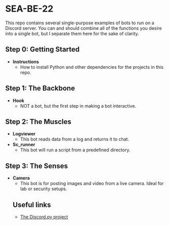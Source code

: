 # SEA-BE-22
This repo contains several single-purpose examples of bots to run on a Discord server. You can and should combine all of the functions you desire into a single bot, but I separate them here for the sake of clarity.

## Step 0: Getting Started
- **Instructions**
  - How to install Python and other dependencies for the projects in this repo. 

## Step 1: The Backbone
- **Hook**
  - NOT a bot, but the first step in making a bot interactive. 
## Step 2: The Muscles
 - **Logviewer** 
   - This bot reads data from a log and returns it to chat.
- **Sc_runner** 
  - This bot will run a script from a predefined directory.

## Step 3: The Senses
- **Camera** 
  - This bot is for posting images and video from a live camera. Ideal for lab or security setups.
  <!--
- **Sensor**
  - Changes bot status based on sensor status
  --> 

## On your own
- **Music** 
  - This bot will play requested music in a voice channel.
<!--
- **reactor** 
  - this bot will assign roles in a discord channel based on your reactions
- **steamer** 
  - this bot queries live stats from a specified steam game server and shows player count in status
- **the_kitchen_skink**
  -  most of the above foolishly combined into a single bot
-->


## Useful links
- [The Discord.py project](https://discordpy.readthedocs.io/en/stable/)
